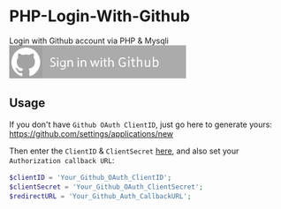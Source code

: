 # PHP-Login-With-Github
Login with Github account via PHP &amp; Mysqli  
![Login-With-Github-By-carry0987](./image/sign-in-with-github.svg)

## Usage
If you don't have `Github OAuth ClientID`, just go here to generate yours:
https://github.com/settings/applications/new

Then enter the `ClientID` &amp; `ClientSecret` [here](https://github.com/carry0987/PHP-Login-With-Github/blob/master/github_config.php#L9-L11), and also set your `Authorization callback URL`:
```php
$clientID = 'Your_Github_OAuth_ClientID';
$clientSecret = 'Your_Github_OAuth_ClientSecret';
$redirectURL = 'Your_Github_Auth_CallbackURL';
```
